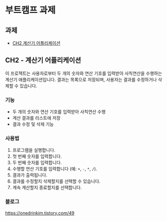 # 부트캠프 과제
## 과제
- [CH2 계산기 어플리케이션](#ch2-계산기-어플리케이션)
## CH2 - 계산기 어플리케이션

이 프로젝트는 사용자로부터 두 개의 숫자와 연산 기호를 입력받아 사칙연산을 수행하는 계산기 애플리케이션입니다. 결과는 목록으로 저장되며, 사용자는 결과를 수정하거나 삭제할 수 있습니다.

### 기능
- 두 개의 숫자와 연산 기호를 입력받아 사칙연산 수행
- 계산 결과를 리스트에 저장
- 결과 수정 및 삭제 기능

### 사용법
1. 프로그램을 실행합니다.
2. 첫 번째 숫자를 입력합니다.
3. 두 번째 숫자를 입력합니다.
4. 수행할 연산 기호를 입력합니다 (예: `+`, `-`, `*`, `/`).
5. 결과가 출력됩니다.
6. 결과를 수정할지 삭제할지를 선택할 수 있습니다.
7. 계속 계산할지 종료할지를 선택합니다.

### 블로그
https://onedrinkim.tistory.com/49
